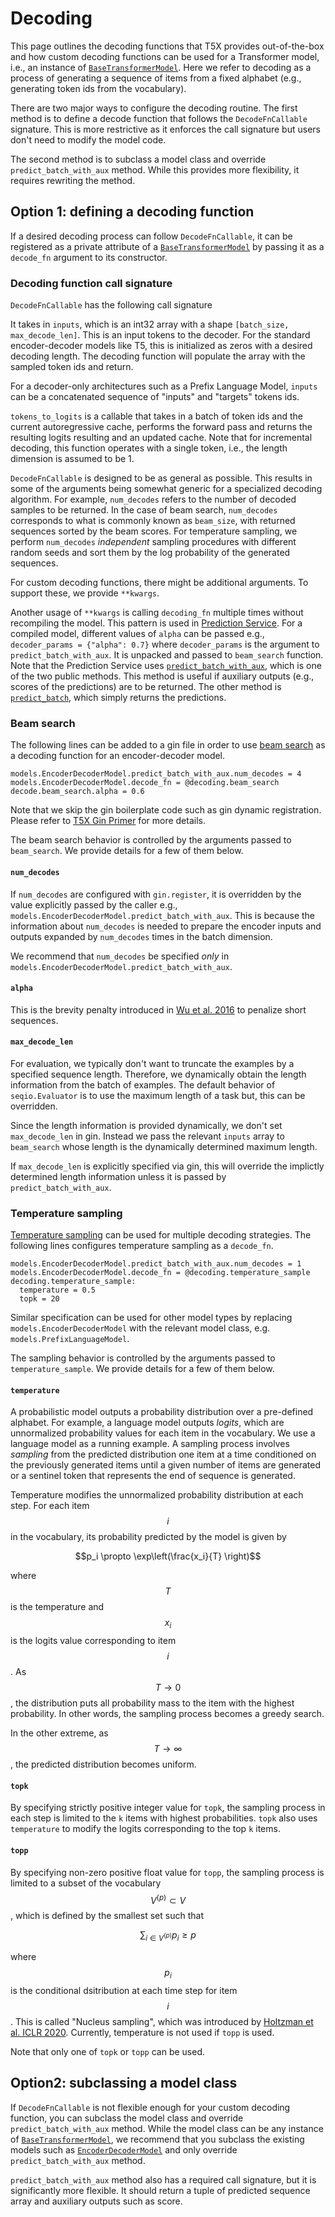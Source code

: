 # Decoding


This page outlines the decoding functions that T5X provides out-of-the-box and
how custom decoding functions can be used for a Transformer model, i.e., an
instance of
[`BaseTransformerModel`](https://github.com/google-research/t5x/tree/main/t5x/models.py?q=symbol:%5CbBaseTransformerModel%5Cb).
Here we refer to decoding as a process of generating a sequence of items from a
fixed alphabet (e.g., generating token ids from the vocabulary).

There are two major ways to configure the decoding routine. The first method is
to define a decode function that follows the `DecodeFnCallable` signature. This
is more restrictive as it enforces the call signature but users don't need to
modify the model code.

The second method is to subclass a model class and override
`predict_batch_with_aux` method. While this provides more flexibility, it
requires rewriting the method.

## Option 1: defining a decoding function

If a desired decoding process can follow `DecodeFnCallable`, it can be
registered as a private attribute of a
[`BaseTransformerModel`](https://github.com/google-research/t5x/tree/main/t5x/models.py?q=symbol:%5CbBaseTransformerModel%5Cb)
by passing it as a `decode_fn` argument to its constructor.

### Decoding function call signature

`DecodeFnCallable` has the following call signature


It takes in `inputs`, which is an int32 array with a shape `[batch_size,
max_decode_len]`. This is an input tokens to the decoder. For the standard
encoder-decoder models like T5, this is initialized as zeros with a desired
decoding length. The decoding function will populate the array with the sampled
token ids and return.

For a decoder-only architectures such as a Prefix Language Model, `inputs` can
be a concatenated sequence of "inputs" and "targets" tokens ids.

`tokens_to_logits` is a callable that takes in a batch of token ids and the
current autoregressive cache, performs the forward pass and returns the
resulting logits resulting and an updated cache. Note that for incremental
decoding, this function operates with a single token, i.e., the length dimension
is assumed to be 1.

`DecodeFnCallable` is designed to be as general as possible. This results in
some of the arguments being somewhat generic for a specialized decoding
algorithm. For example, `num_decodes` refers to the number of decoded samples to
be returned. In the case of beam search, `num_decodes` corresponds to what is
commonly known as `beam_size`, with returned sequences sorted by the beam
scores. For temperature sampling, we perform `num_decodes` *independent*
sampling procedures with different random seeds and sort them by the log
probability of the generated sequences.

For custom decoding functions, there might be additional arguments. To support
these, we provide `**kwargs`.

Another usage of `**kwargs` is calling `decoding_fn` multiple times without
recompiling the model. This pattern is used in
[Prediction Service](https://github.com/google-research/t5x/tree/main/t5x/google/prediction_service/README.md).
For a compiled model, different values of `alpha` can be passed e.g.,
`decoder_params = {"alpha": 0.7}` where `decoder_params` is the argument to
`predict_batch_with_aux`. It is unpacked and passed to `beam_search` function.
Note that the Prediction Service uses
[`predict_batch_with_aux`](https://github.com/google-research/t5x/tree/main/t5x/models.py?q=func:%5Cbpredict_batch_with_aux%5Cb),
which is one of the two public methods. This method is useful if auxiliary
outputs (e.g., scores of the predictions) are to be returned. The other method
is
[`predict_batch`](https://github.com/google-research/t5x/tree/main/t5x/models.py?q=func:%5Cbpredict_batch%5Cb),
which simply returns the predictions.

### Beam search

The following lines can be added to a gin file in order to use
[beam search](https://github.com/google-research/t5x/tree/main/t5x/decoding.py;l=881;rcl=446762159)
as a decoding function for an encoder-decoder model.

```gin
models.EncoderDecoderModel.predict_batch_with_aux.num_decodes = 4
models.EncoderDecoderModel.decode_fn = @decoding.beam_search
decode.beam_search.alpha = 0.6
```

Note that we skip the gin boilerplate code such as gin dynamic registration.
Please refer to [T5X Gin Primer](gin.md) for more details.

The beam search behavior is controlled by the arguments passed to `beam_search`.
We provide details for a few of them below.

#### `num_decodes`

If `num_decodes` are configured with `gin.register`, it is overridden by the
value explicitly passed by the caller e.g.,
`models.EncoderDecoderModel.predict_batch_with_aux`. This is because the
information about `num_decodes` is needed to prepare the encoder inputs and
outputs expanded by `num_decodes` times in the batch dimension.

We recommend that `num_decodes` be specified *only* in
`models.EncoderDecoderModel.predict_batch_with_aux`.

#### `alpha`

This is the brevity penalty introduced in
[Wu et al. 2016](https://arxiv.org/abs/1609.08144) to penalize short sequences.

#### `max_decode_len`

For evaluation, we typically don't want to truncate the examples by a specified
sequence length. Therefore, we dynamically obtain the length information from
the batch of examples. The default behavior of `seqio.Evaluator` is to use the
maximum length of a task but, this can be overridden.

Since the length information is provided dynamically, we don't set
`max_decode_len` in gin. Instead we pass the relevant `inputs` array to
`beam_search` whose length is the dynamically determined maximum length.

If `max_decode_len` is explicitly specified via gin, this will override the
implictly determined length information unless it is passed by
`predict_batch_with_aux`.

### Temperature sampling

[Temperature sampling](https://github.com/google-research/t5x/tree/main/t5x/decoding.py;l=37;rcl=446762159)
can be used for multiple decoding strategies. The following lines configures
temperature sampling as a `decode_fn`.

```gin
models.EncoderDecoderModel.predict_batch_with_aux.num_decodes = 1
models.EncoderDecoderModel.decode_fn = @decoding.temperature_sample
decoding.temperature_sample:
  temperature = 0.5
  topk = 20
```

Similar specification can be used for other model types by replacing
`models.EncoderDecoderModel` with the relevant model class, e.g.
`models.PrefixLanguageModel`.

The sampling behavior is controlled by the arguments passed to
`temperature_sample`. We provide details for a few of them below.

#### `temperature`

A probabilistic model outputs a probability distribution over a pre-defined
alphabet. For example, a language model outputs *logits*, which are unnormalized
probability values for each item in the vocabulary. We use a language model as a
running example. A sampling process involves *sampling* from the predicted
distribution one item at a time conditioned on the previously generated items
until a given number of items are generated or a sentinel token that represents
the end of sequence is generated.

Temperature modifies the unnormalized probability distribution at each step. For
each item $$i$$ in the vocabulary, its probability predicted by the model is
given by

$$p_i \propto \exp\left(\frac{x_i}{T} \right)$$

where $$T$$ is the temperature and $$x_i$$ is the logits value corresponding to
item $$i$$. As $$T \to 0$$, the distribution puts all probability mass to the
item with the highest probability. In other words, the sampling process becomes
a greedy search.

In the other extreme, as $$T \to \infty$$, the predicted distribution becomes
uniform.

#### `topk`

By specifying strictly positive integer value for `topk`, the sampling process
in each step is limited to the `k` items with highest probabilities. `topk` also
uses `temperature` to modify the logits corresponding to the top `k` items.

#### `topp`

By specifying non-zero positive float value for `topp`, the sampling process is
limited to a subset of the vocabulary $$V^{(p)} \subset V$$, which is defined by
the smallest set such that

$$\sum_{i \in V^{(p)}} p_i \ge p$$

where $$p_i$$ is the conditional dsitribution at each time step for item $$i$$.
This is called "Nucleus sampling", which was introduced by
[Holtzman et al. ICLR 2020](https://openreview.net/forum?id=rygGQyrFvH).
Currently, temperature is not used if `topp` is used.

Note that only one of `topk` or `topp` can be used.

## Option2: subclassing a model class

If `DecodeFnCallable` is not flexible enough for your custom decoding function,
you can subclass the model class and override `predict_batch_with_aux` method.
While the model class can be any instance of
[`BaseTransformerModel`](https://github.com/google-research/t5x/tree/main/t5x/models.py?q=symbol:%5CbBaseTransformerModel%5Cb),
we recommend that you subclass the existing models such as
[`EncoderDecoderModel`](https://github.com/google-research/t5x/tree/main/t5x/models.py?q=symbol:%5CbEncoderDecoderModel%5Cb)
and only override `predict_batch_with_aux` method.

`predict_batch_with_aux` method also has a required call signature, but it is
significantly more flexible. It should return a tuple of predicted sequence
array and auxiliary outputs such as score.

